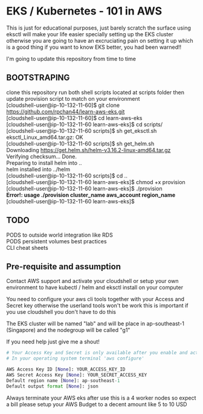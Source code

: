 # EKS / Kubernetes - 101 in AWS

This is just for educational purposes, just barely scratch the surface using eksctl will make your life easier specially setting up the EKS cluster otherwise
you are going to have an excruciating pain on setting it up which is a good thing if you want to know EKS better, you had been warned!!

I'm going to update this repository from time to time

## BOOTSTRAPING

clone this repository run both shell scripts located at scripts folder then update provision script to match on your environment</br>
[cloudshell-user@ip-10-132-11-60]$ git clone https://github.com/rpchan44/learn-aws-eks.git </br>
[cloudshell-user@ip-10-132-11-60]$ cd learn-aws-eks </br>
[cloudshell-user@ip-10-132-11-60 learn-aws-eks]$ cd scripts/</br>
[cloudshell-user@ip-10-132-11-60 scripts]$ sh get_eksctl.sh </br>
eksctl_Linux_amd64.tar.gz: OK </br>
[cloudshell-user@ip-10-132-11-60 scripts]$ sh get_helm.sh </br>
Downloading https://get.helm.sh/helm-v3.16.2-linux-amd64.tar.gz </br>
Verifying checksum... Done.</br>
Preparing to install helm into ..</br>
helm installed into ../helm </br>
[cloudshell-user@ip-10-132-11-60 scripts]$ cd .. </br>
[cloudshell-user@ip-10-132-11-60 learn-aws-eks]$ chmod +x provision </br>
[cloudshell-user@ip-10-132-11-60 learn-aws-eks]$ ./provision </br>
<b>Error!: usage ./provision cluster_name aws_account region_name </b></br>
[cloudshell-user@ip-10-132-11-60 learn-aws-eks]$

## TODO

PODS to outside world integration like RDS </br>
PODS persistent volumes best practices </br>
CLI cheat sheets

## Pre-requisite and assumption

Contact AWS support and activate your cloudshell or setup your own environment to have kubectl / helm and eksctl install on your computer

You need to configure your aws cli tools together with your Access and Secret key otherwise the userland tools won't be work this is important if you use cloudshell you don't have to do this

The EKS cluster will be named "lab" and will be place in ap-southeast-1 (Singapore) and the nodegroup will be called "g1"

If you need help just give me a shout!

```python
# Your Access Key and Secret is only available after you enable and activate your account in AWS, it takes 24 hours so be patient
# In your operating system terminal 'aws configure'

AWS Access Key ID [None]: YOUR_ACCESS_KEY_ID
AWS Secret Access Key [None]: YOUR_SECRET_ACCESS_KEY
Default region name [None]: ap-southeast-1
Default output format [None]: json

```
Always terminate your AWS eks after use this is a 4 worker nodes so expect a bill please setup your AWS Budget to a decent amount like 5 to 10 USD
